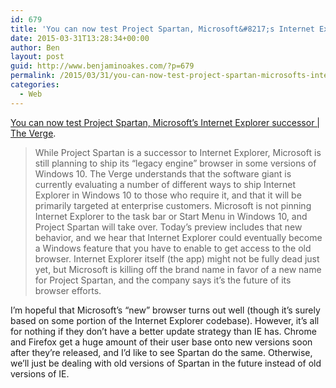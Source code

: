```yaml
---
id: 679
title: 'You can now test Project Spartan, Microsoft&#8217;s Internet Explorer successor'
date: 2015-03-31T13:28:34+00:00
author: Ben
layout: post
guid: http://www.benjaminoakes.com/?p=679
permalink: /2015/03/31/you-can-now-test-project-spartan-microsofts-internet-explorer-successor/
categories:
  - Web
---
```

[You can now test Project Spartan, Microsoft&#8217;s Internet Explorer successor | The Verge](http://www.theverge.com/2015/3/30/8314935/microsoft-project-spartan-windows-10-preview-download).

> While Project Spartan is a successor to Internet Explorer, Microsoft is still planning to ship its &#8220;legacy engine&#8221; browser in some versions of Windows 10. The Verge understands that the software giant is currently evaluating a number of different ways to ship Internet Explorer in Windows 10 to those who require it, and that it will be primarily targeted at enterprise customers. Microsoft is not pinning Internet Explorer to the task bar or Start Menu in Windows 10, and Project Spartan will take over. Today’s preview includes that new behavior, and we hear that Internet Explorer could eventually become a Windows feature that you have to enable to get access to the old browser. Internet Explorer itself (the app) might not be fully dead just yet, but Microsoft is killing off the brand name in favor of a new name for Project Spartan, and the company says it’s the future of its browser efforts. 

I&#8217;m hopeful that Microsoft&#8217;s &#8220;new&#8221; browser turns out well (though it&#8217;s surely based on some portion of the Internet Explorer codebase). However, it&#8217;s all for nothing if they don&#8217;t have a better update strategy than IE has. Chrome and Firefox get a huge amount of their user base onto new versions soon after they&#8217;re released, and I&#8217;d like to see Spartan do the same. Otherwise, we&#8217;ll just be dealing with old versions of Spartan in the future instead of old versions of IE.